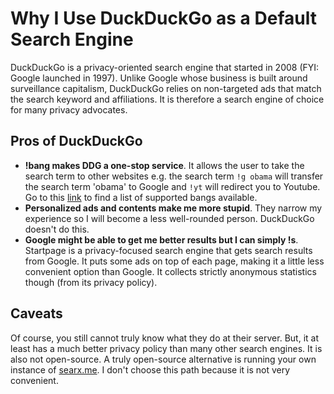 # Why I Use DuckDuckGo as a Default Search Engine

DuckDuckGo is a privacy-oriented search engine that started in 2008 (FYI: Google launched in 1997). Unlike Google whose business is built around surveillance capitalism, DuckDuckGo relies on non-targeted ads that match the search keyword and affiliations. It is therefore a search engine of choice for many privacy advocates.

## Pros of DuckDuckGo

- **!bang makes DDG a one-stop service**. It allows the user to take the search term to other websites e.g. the search term `!g obama` will transfer the search term 'obama' to Google and `!yt` will redirect you to Youtube. Go to this [link](https://duckduckgo.com/bang) to find a list of supported bangs available.
- **Personalized ads and contents make me more stupid**. They narrow my experience so I will become a less well-rounded person. DuckDuckGo doesn't do this.
- **Google might be able to get me better results but I can simply !s**. Startpage is a privacy-focused search engine that gets search results from Google. It puts some ads on top of each page, making it a little less convenient option than Google. It collects strictly anonymous statistics though (from its privacy policy).

## Caveats

Of course, you still cannot truly know what they do at their server. But, it at least has a much better privacy policy than many other search engines. It is also not open-source. A truly open-source alternative is running your own instance of [searx.me](https://searx.me/). I don't choose this path because it is not very convenient.
